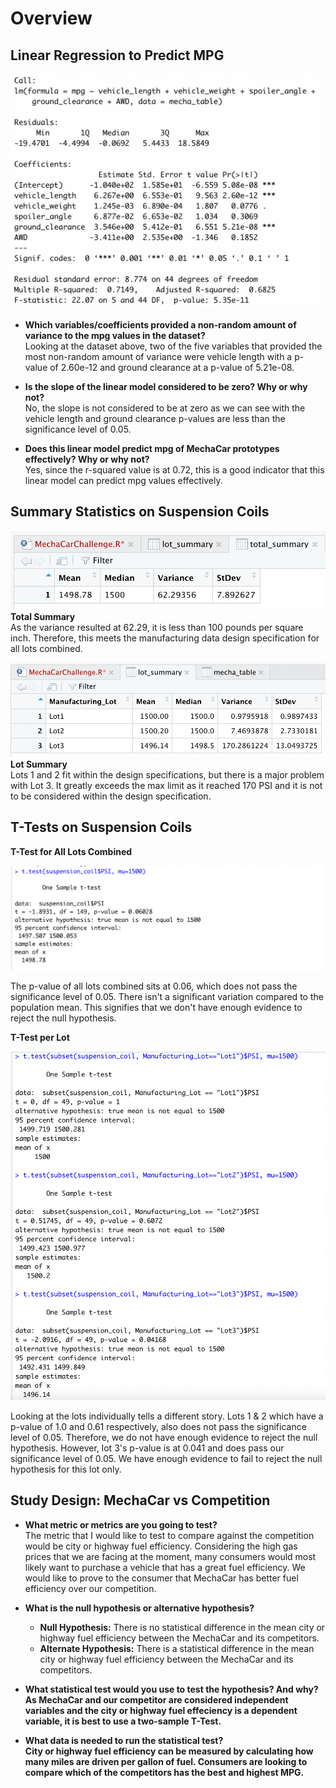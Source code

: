 # Overview

## Linear Regression to Predict MPG

![alt text](https://github.com/lopezroxann/MechaCar_Statistical_Analysis/blob/main/Resources/deliverable1.png)

- <b>Which variables/coefficients provided a non-random amount of variance to the mpg values in the dataset?</b></br>
Looking at the dataset above, two of the five variables that provided the most non-random amount of variance were vehicle length with a p-value of 2.60e-12 and ground clearance at a p-value of 5.21e-08.


- <b>Is the slope of the linear model considered to be zero? Why or why not? </b></br>
No, the slope is not considered to be at zero as we can see with the vehicle length and ground clearance p-values are less than the significance level of 0.05.

- <b>Does this linear model predict mpg of MechaCar prototypes effectively? Why or why not?</b></br>
Yes, since the r-squared value is at 0.72, this is a good indicator that this linear model can predict mpg values effectively.


## Summary Statistics on Suspension Coils
![alt text](https://github.com/lopezroxann/MechaCar_Statistical_Analysis/blob/main/Resources/total_summary.png)
<b>Total Summary</b> </br>
As the variance resulted at 62.29, it is less than 100 pounds per square inch. Therefore, this meets the manufacturing data design specification for all lots combined.


![alt text](https://github.com/lopezroxann/MechaCar_Statistical_Analysis/blob/main/Resources/lot_summary.png)
<b>Lot Summary</b> </br>
Lots 1 and 2 fit within the design specifications, but there is a major problem with Lot 3. It greatly exceeds the max limit as it reached 170 PSI and it is not to be considered within the design specification.

## T-Tests on Suspension Coils

<b>T-Test for All Lots Combined</b></br>

![alt text](https://github.com/lopezroxann/MechaCar_Statistical_Analysis/blob/main/Resources/ttest1.png)

The p-value of all lots combined sits at 0.06, which does not pass the significance level of 0.05. There isn't a significant variation compared to the population mean. This signifies that we don't have enough evidence to reject the null hypothesis.

<b>T-Test per Lot</b> </br>

![alt text](https://github.com/lopezroxann/MechaCar_Statistical_Analysis/blob/main/Resources/ttest2_4.png)

Looking at the lots individually tells a different story. Lots 1 & 2 which have a p-value of 1.0 and 0.61 respectively, also does not pass the significance level of 0.05. Therefore, we do not have enough evidence to reject the null hypothesis. However, lot 3's p-value is at 0.041 and does pass our significance level of 0.05. We have enough evidence to fail to reject the null hypothesis for this lot only.

## Study Design: MechaCar vs Competition

- <b>What metric or metrics are you going to test?</b></br>
The metric that I would like to test to compare against the competition would be city or highway fuel efficiency. Considering the high gas prices that we are facing at the moment, many consumers would most likely want to purchase a vehicle that has a great fuel efficiency. We would like to prove to the consumer that MechaCar has better fuel efficiency over our competition.

- <b>What is the null hypothesis or alternative hypothesis?</b></br>
  - <b>Null Hypothesis:</b> There is no statistical difference in the mean city or highway fuel efficiency between the MechaCar and its competitors.
  - <b>Alternate Hypothesis:</b> There is a statistical difference in the mean city or highway fuel efficiency between the MechaCar and its competitors.

- <b>What statistical test would you use to test the hypothesis? And why?<b></br>
As MechaCar and our competitor are considered independent variables and the city or highway fuel effeciency is a dependent variable, it is best to use a two-sample T-Test.
  
- <b>What data is needed to run the statistical test?<b></br>
City or highway fuel efficiency can be measured by calculating how many miles are driven per gallon of fuel. Consumers are looking to compare which of the competitors has the best and highest MPG.
